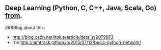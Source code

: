 ##  Deep Learning (Python, C, C++, Java, Scala, Go) [from](https://github.com/yusugomori/DeepLearning).
###Blog about this:
* http://blog.csdn.net/itplus/article/details/9079973
* rnn:http://iamtrask.github.io/2015/07/12/basic-python-network/
